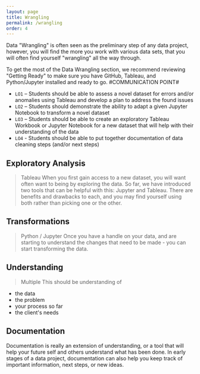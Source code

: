 ```yaml
---
layout: page
title: Wrangling
permalink: /wrangling
order: 4
---
```


Data "Wrangling" is often seen as the preliminary step of any data project, however, you will find the more you work with various data sets, that you will often find yourself "wrangling" all the way through. 

To get the most of the Data Wrangling section, we recommend reviewing "Getting Ready" to make sure you have GitHub, Tableau, and Python/Jupyter installed and ready to go. #COMMUNICATION POINT#

- `LO1` – Students should be able to assess a novel dataset for errors and/or anomalies using Tableau and develop a plan to address the found issues
- `LO2` – Students should demonstrate the ability to adapt a given Jupyter Notebook to transform a novel dataset 
- `LO3` – Students should be able to create an exploratory Tableau Workbook or Jupyter Notebook for a new dataset that will help with their understanding of the data
- `LO4` - Students should be able to put together documentation of data cleaning steps (and/or next steps)

## Exploratory Analysis
> Tableau 
When you first gain access to a new dataset, you will want often want to being by exploring the data. So far, we have introduced two tools that can be helpful with this: Jupyter and Tableau. There are benefits and drawbacks to each, and you may find yourself using both rather than picking one or the other. 

## Transformations
> Python / Jupyter
Once you have a handle on your data, and are starting to understand the changes that need to be made - you can start transforming the data. 

## Understanding
> Multiple 
This should be understanding of
- the data
- the problem
- your process so far
- the client's needs 


## Documentation
Documentation is really an extension of understanding, or a tool that will help your future self and others understand what has been done. In early stages of a data project, documentation can also help you keep track of important information, next steps, or new ideas. 